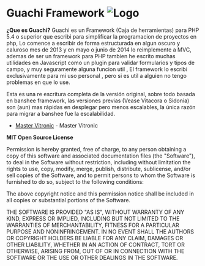 Guachi Framework ![Logo](https://gitlab.com/vitronic/Guachi_Framework/raw/master/public/favicon.ico)
=====================

**¿Que es Guachi?**
Guachi es un Framework (Caja de herramientas) para PHP 5.4 o superior que escribi para simplificar
la programacion de proyectos en php, Lo comence a escribir de forma estructurada en algun oscuro
y caluroso mes de 2013 y en mayo o junio de 2014 lo reimplemente a MVC, ademas de ser un framework
para PHP tambien he escrito muchas utilidades en Javascript como un plugin para validar
formularios y tipos de campo, y muy seguramente alguna funcion util , El framework lo escribi exclusivamente
para mi uso personal , pero si es util a alguien no tengo problemas en que lo use.

Esta es una re escritura completa de la versión original, sobre todo basada en banshee framework,
las versiones previas (Vease Vitacora o Sidonia) son (aun) mas rápidas en desplegar pero menos
escalables, la única razón para migrar a banshee fue la escalabilidad.

- [Master Vitronic](https://vitronic.me) - Master Vitronic

**MIT Open Source License**

Permission is hereby granted, free of charge, to any person obtaining a copy of this software and associated
documentation files (the "Software"), to deal in the Software without restriction, including without limitation the
rights to use, copy, modify, merge, publish, distribute, sublicense, and/or sell copies of the Software, and to permit
persons to whom the Software is furnished to do so, subject to the following conditions:

The above copyright notice and this permission notice shall be included in all copies or substantial portions of the
Software.

THE SOFTWARE IS PROVIDED "AS IS", WITHOUT WARRANTY OF ANY KIND, EXPRESS OR IMPLIED, INCLUDING BUT NOT LIMITED TO THE
WARRANTIES OF MERCHANTABILITY, FITNESS FOR A PARTICULAR PURPOSE AND NONINFRINGEMENT. IN NO EVENT SHALL THE AUTHORS OR
COPYRIGHT HOLDERS BE LIABLE FOR ANY CLAIM, DAMAGES OR OTHER LIABILITY, WHETHER IN AN ACTION OF CONTRACT, TORT OR
OTHERWISE, ARISING FROM, OUT OF OR IN CONNECTION WITH THE SOFTWARE OR THE USE OR OTHER DEALINGS IN THE SOFTWARE.
